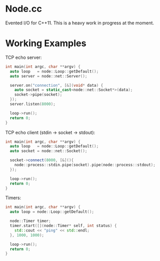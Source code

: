 Node.cc
=======
Evented I/O for C++11. This is a heavy work in progress at the moment.

Working Examples
================

TCP echo server:
```c++
int main(int argc, char **argv) {
  auto loop   = node::Loop::getDefault();
  auto server = node::net::Server();

  server.on("connection", [&](void* data) {
    auto socket = static_cast<node::net::Socket*>(data);
    socket->pipe(socket);
  });
  server.listen(8000);

  loop->run();
  return 0;
}
```

TCP echo client (stdin -> socket -> stdout):
```c++
int main(int argc, char **argv) {
  auto loop   = node::Loop::getDefault();
  auto socket = node::net::Socket();

  socket->connect(8000, [&](){
    node::process::stdin.pipe(socket).pipe(node::process::stdout);
  });

  loop->run();
  return 0;
}
```

Timers:
```c++
int main(int argc, char **argv) {
  auto loop = node::Loop::getDefault();

  node::Timer timer;
  timer.start([](node::Timer* self, int status) {
    std::cout << "ping" << std::endl;
  }, 1000, 1000);

  loop->run();
  return 0;
}
```